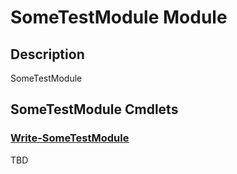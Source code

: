 ﻿---
Module Name: SomeTestModule
Module Guid: 75193494-82cb-4345-a551-16e7e236cdb4
Download Help Link: https://www.github.com/justin-p/sometestmodule/release/SomeTestModule/docs/SomeTestModule.md
Help Version: 0.0.1
Locale: en-US
---

# SomeTestModule Module
## Description
SomeTestModule

## SomeTestModule Cmdlets
### [Write-SomeTestModule](Write-SomeTestModule.md)
TBD


